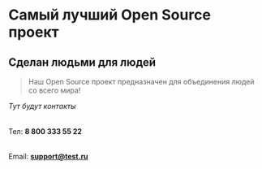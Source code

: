 # Самый лучший Open Source проект

## Сделан людьми для людей

> Наш Open Source проект предназначен для объединения людей со всего мира!

_Тут будут контакты_ 
###### 
Тел: **8 800 333 55 22** 
###### 
Email: **support@test.ru**
